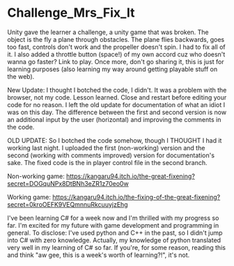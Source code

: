 # Challenge_Mrs_Fix_It
Unity gave the learner a challenge, a unity game that was broken. The object is the fly a plane through obstacles. The plane flies backwards, goes too fast, controls don't work and the propeller doesn't spin. I had to fix all of it. I also added a throttle button (space!) of my own accord cuz who doesn't wanna go faster? Link to play. Once more, don't go sharing it, this is just for learning purposes (also learning my way around getting playable stuff on the web). 

New Update:
I thought I botched the code, I didn't. It was a problem with the browser, not my code. Lesson learned. Close and restart before editing your code for no reason. I left the old update for documentation of what an idiot I was on this day. The difference between the first and second version is now an additional input by the user (horizontal) and improving the comments in the code.

OLD UPDATE:
So I botched the code somehow, though I THOUGHT I had it working last night. I uploaded the first (non-working) version and the second (working with comments improved) version for documentation's sake. The fixed code is the in player control file in the second branch.

Non-working game:
https://kangaru94.itch.io/the-great-fixening?secret=DOGquNPx8DtBNh3eZR1z70eo0w

Working game:
https://kangaru94.itch.io/the-fixing-of-the-great-fixening?secret=0kroOEFK9VEQmnnuRkcuuyjzEhg

I've been learning C# for a week now and I'm thrilled with my progress so far. I'm excited for my future with game development and programming in general. To disclose: I've used python and C++ in the past, so I didn't jump into C# with zero knowledge. Actually, my knowledge of python translated very well in my learning of C# so far. If you're, for some reason, reading this and think "aw gee, this is a week's worth of learning?!", it's not. 
